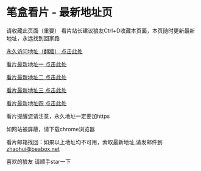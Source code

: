 # 笔盒看片 - 最新地址页

请收藏此页面（重要）
看片站长建议狼友Ctrl+D收藏本页面，本页随时更新最新地址，永远找到回家路

[永久访问地址（翻牆） 点击此处](https://beabox.net/)

[看片最新地址一 点击此处](https://bxq6n7r5y6.shop)

[看片最新地址二 点击此处](https://bxc1k5o9c0.shop)

[看片最新地址三 点击此处](https://bxe9p9w6q0.shop)

[看片最新地址四 点击此处](https://bxf8t2d9n8.shop)

看片提醒您请注意，永久地址一定要加https

如网站被屏蔽，请下载chrome浏览器

看片邮箱找回：如果以上地址均不可用，索取最新地址,请发邮件到 zhaohui@beabox.net

喜欢的狼友 请顺手star一下